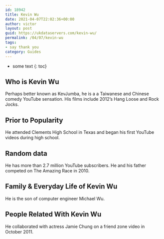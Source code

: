 ```yaml
---
id: 18942
title: Kevin Wu
date: 2021-04-07T22:02:36+00:00
author: victor
layout: post
guid: https://ukdataservers.com/kevin-wu/
permalink: /04/07/kevin-wu
tags:
- say thank you
category: Guides
---
```


* some text
{: toc}


## Who is Kevin Wu



Perhaps better known as KevJumba, he is a a Taiwanese and Chinese comedy YouTube sensation. His films include 2012&#8217;s Hang Loose and Rock Jocks.

                
                
                
## Prior to Popularity



He attended Clements High School in Texas and began his first YouTube videos during high school.

                
                
                
## Random data



He has more than 2.7 million YouTube subscribers. He and his father competed on The Amazing Race in 2010.

                
                
                
## Family & Everyday Life of Kevin Wu



He is the son of computer engineer Michael Wu.

                
                
                
## People Related With Kevin Wu



He collaborated with actress Jamie Chung on a friend zone video in October 2011.

                
              
            
          
          
          